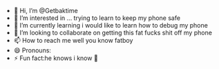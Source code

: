 - 👋 Hi, I’m @Getbaktime
- 👀 I’m interested in ... trying to learn to keep my phone safe 
- 🌱 I’m currently learning i would like to learn how to debug my phone 
- 💞️ I’m looking to collaborate on getting this fat fucks shit off my phone
- 📫 How to reach me well you know fatboy
- 😄 Pronouns: 
- ⚡ Fun fact:he knows i know 🤣

<!---
Getbaktime/Getbaktime is a ✨ special ✨ repository because its `README.md` (this file) appears on your GitHub profile.
You can click the Preview link to take a look at your changes.
--->
